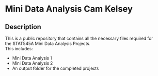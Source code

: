 # Mini Data Analysis Cam Kelsey

## Description

This is a public repository that contains all the necessary files required for the STAT545A Mini Data Analysis Projects.\
This includes:
- Mini Data Analysis 1
- Mini Data Analysis 2
- An output folder for the completed projects
